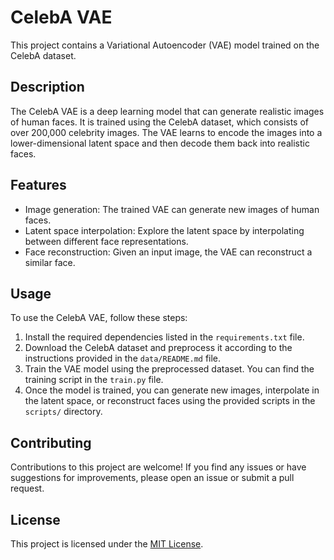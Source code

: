 # CelebA VAE

This project contains a Variational Autoencoder (VAE) model trained on the CelebA dataset.

## Description

The CelebA VAE is a deep learning model that can generate realistic images of human faces. It is trained using the CelebA dataset, which consists of over 200,000 celebrity images. The VAE learns to encode the images into a lower-dimensional latent space and then decode them back into realistic faces.

## Features

- Image generation: The trained VAE can generate new images of human faces.
- Latent space interpolation: Explore the latent space by interpolating between different face representations.
- Face reconstruction: Given an input image, the VAE can reconstruct a similar face.

## Usage

To use the CelebA VAE, follow these steps:

1. Install the required dependencies listed in the `requirements.txt` file.
2. Download the CelebA dataset and preprocess it according to the instructions provided in the `data/README.md` file.
3. Train the VAE model using the preprocessed dataset. You can find the training script in the `train.py` file.
4. Once the model is trained, you can generate new images, interpolate in the latent space, or reconstruct faces using the provided scripts in the `scripts/` directory.

## Contributing

Contributions to this project are welcome! If you find any issues or have suggestions for improvements, please open an issue or submit a pull request.

## License

This project is licensed under the [MIT License](LICENSE).
